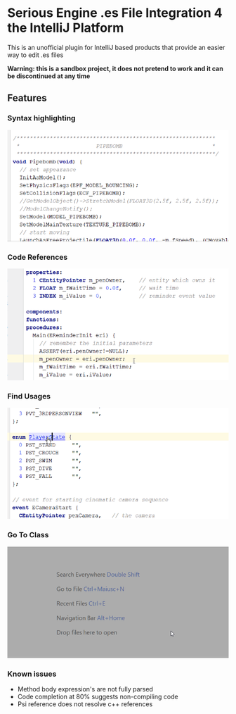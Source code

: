 # Serious Engine .es File Integration 4 the IntelliJ Platform

This is an unofficial plugin for IntelliJ based products that provide an easier way to edit .es files

**Warning: this is a sandbox project, it does not pretend to work and it can be discontinued at any time**

## Features
### Syntax highlighting

![Syntax highlighting](docs/gifs/syntax.png)

### Code References

![Code References](docs/gifs/references.gif)

### Find Usages

![Find Usages](docs/gifs/find-usages.gif)

### Go To Class

![Go To Class](docs/gifs/goto-class.gif)

### Known issues
  - Method body expression's are not fully parsed
  - Code completion at 80% suggests non-compiling code
  - Psi reference does not resolve c++ references
